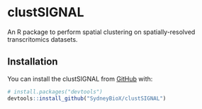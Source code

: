 # clustSIGNAL

An R package to perform spatial clustering on spatially-resolved transcritomics datasets.

## Installation

You can install the clustSIGNAL from
[GitHub](https://github.com/SydneyBioX/clustSIGNAL) with:

``` r
# install.packages("devtools")
devtools::install_github("SydneyBioX/clustSIGNAL")
```
